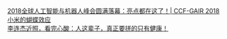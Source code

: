   
[2018全球人工智能与机器人峰会圆满落幕：亮点都在这了！| CCF-GAIR 2018](http://www.dianyue.me/archives/509/rclrbkv558vbx1zf/)  
[小米的蝴蝶效应](http://www.dianyue.me/archives/209/ex8zc21bhl2tpk9y/)  
[李连杰近照，看完心酸：人这辈子，真正要拼的只有健康！](http://www.dianyue.me/archives/443/ow2qwr6f9cweyr3w/)